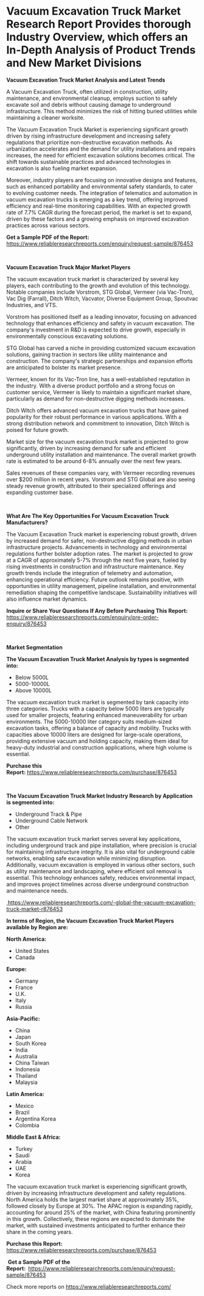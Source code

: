 <p><h1>Vacuum Excavation Truck Market Research Report Provides thorough Industry Overview, which offers an In-Depth Analysis of Product Trends and New Market Divisions</h1></p><p><strong>Vacuum Excavation Truck Market Analysis and Latest Trends</strong></p>
<p><p>A Vacuum Excavation Truck, often utilized in construction, utility maintenance, and environmental cleanup, employs suction to safely excavate soil and debris without causing damage to underground infrastructure. This method minimizes the risk of hitting buried utilities while maintaining a cleaner worksite.</p><p>The Vacuum Excavation Truck Market is experiencing significant growth driven by rising infrastructure development and increasing safety regulations that prioritize non-destructive excavation methods. As urbanization accelerates and the demand for utility installations and repairs increases, the need for efficient excavation solutions becomes critical. The shift towards sustainable practices and advanced technologies in excavation is also fueling market expansion.</p><p>Moreover, industry players are focusing on innovative designs and features, such as enhanced portability and environmental safety standards, to cater to evolving customer needs. The integration of telematics and automation in vacuum excavation trucks is emerging as a key trend, offering improved efficiency and real-time monitoring capabilities. With an expected growth rate of 7.7% CAGR during the forecast period, the market is set to expand, driven by these factors and a growing emphasis on improved excavation practices across various sectors.</p></p>
<p><strong>Get a Sample PDF of the Report:&nbsp;</strong> <a href="https://www.reliableresearchreports.com/enquiry/request-sample/876453?utm_campaign=2734&utm_medium=2&utm_source=Github&utm_content=ia&utm_term=30032025&utm_id=vacuum-excavation-truck">https://www.reliableresearchreports.com/enquiry/request-sample/876453</a></p>
<p>&nbsp;</p>
<p><strong>Vacuum Excavation Truck Major Market Players</strong></p>
<p><p>The vacuum excavation truck market is characterized by several key players, each contributing to the growth and evolution of this technology. Notable companies include Vorstrom, STG Global, Vermeer (via Vac-Tron), Vac Dig (Farrall), Ditch Witch, Vacvator, Diverse Equipment Group, Spoutvac Industries, and VTS.</p><p>Vorstrom has positioned itself as a leading innovator, focusing on advanced technology that enhances efficiency and safety in vacuum excavation. The company's investment in R&D is expected to drive growth, especially in environmentally conscious excavating solutions.</p><p>STG Global has carved a niche in providing customized vacuum excavation solutions, gaining traction in sectors like utility maintenance and construction. The company's strategic partnerships and expansion efforts are anticipated to bolster its market presence.</p><p>Vermeer, known for its Vac-Tron line, has a well-established reputation in the industry. With a diverse product portfolio and a strong focus on customer service, Vermeer is likely to maintain a significant market share, particularly as demand for non-destructive digging methods increases.</p><p>Ditch Witch offers advanced vacuum excavation trucks that have gained popularity for their robust performance in various applications. With a strong distribution network and commitment to innovation, Ditch Witch is poised for future growth.</p><p>Market size for the vacuum excavation truck market is projected to grow significantly, driven by increasing demand for safe and efficient underground utility installation and maintenance. The overall market growth rate is estimated to be around 6-8% annually over the next few years.</p><p>Sales revenues of these companies vary, with Vermeer recording revenues over $200 million in recent years. Vorstrom and STG Global are also seeing steady revenue growth, attributed to their specialized offerings and expanding customer base.</p></p>
<p>&nbsp;</p>
<p><strong>What Are The Key Opportunities For Vacuum Excavation Truck Manufacturers?</strong></p>
<p><p>The Vacuum Excavation Truck market is experiencing robust growth, driven by increased demand for safer, non-destructive digging methods in urban infrastructure projects. Advancements in technology and environmental regulations further bolster adoption rates. The market is projected to grow at a CAGR of approximately 5-7% through the next five years, fueled by rising investments in construction and infrastructure maintenance. Key growth trends include the integration of telemetry and automation, enhancing operational efficiency. Future outlook remains positive, with opportunities in utility management, pipeline installation, and environmental remediation shaping the competitive landscape. Sustainability initiatives will also influence market dynamics.</p></p>
<p><strong>Inquire or Share Your Questions If Any Before Purchasing This Report:</strong> <a href="https://www.reliableresearchreports.com/enquiry/pre-order-enquiry/876453?utm_campaign=2734&utm_medium=2&utm_source=Github&utm_content=ia&utm_term=30032025&utm_id=vacuum-excavation-truck">https://www.reliableresearchreports.com/enquiry/pre-order-enquiry/876453</a></p>
<p>&nbsp;</p>
<p><strong>Market Segmentation</strong></p>
<p><strong>The Vacuum Excavation Truck Market Analysis by types is segmented into:</strong></p>
<p><ul><li>Below 5000L</li><li>5000-10000L</li><li>Above 10000L</li></ul></p>
<p><p>The vacuum excavation truck market is segmented by tank capacity into three categories. Trucks with a capacity below 5000 liters are typically used for smaller projects, featuring enhanced maneuverability for urban environments. The 5000-10000 liter category suits medium-sized excavation tasks, offering a balance of capacity and mobility. Trucks with capacities above 10000 liters are designed for large-scale operations, providing extensive vacuum and holding capacity, making them ideal for heavy-duty industrial and construction applications, where high volume is essential.</p></p>
<p><strong>Purchase this Report:&nbsp;</strong><a href="https://www.reliableresearchreports.com/purchase/876453?utm_campaign=2734&utm_medium=2&utm_source=Github&utm_content=ia&utm_term=30032025&utm_id=vacuum-excavation-truck">https://www.reliableresearchreports.com/purchase/876453</a></p>
<p>&nbsp;</p>
<p><strong>The Vacuum Excavation Truck Market Industry Research by Application is segmented into:</strong></p>
<p><ul><li>Underground Track & Pipe</li><li>Underground Cable Network</li><li>Other</li></ul></p>
<p><p>The vacuum excavation truck market serves several key applications, including underground track and pipe installation, where precision is crucial for maintaining infrastructure integrity. It is also vital for underground cable networks, enabling safe excavation while minimizing disruption. Additionally, vacuum excavation is employed in various other sectors, such as utility maintenance and landscaping, where efficient soil removal is essential. This technology enhances safety, reduces environmental impact, and improves project timelines across diverse underground construction and maintenance needs.</p></p>
<p><a href="https://www.reliableresearchreports.com/-global-the-vacuum-excavation-truck-market-r876453?utm_campaign=2734&utm_medium=2&utm_source=Github&utm_content=ia&utm_term=30032025&utm_id=vacuum-excavation-truck">&nbsp;https://www.reliableresearchreports.com/-global-the-vacuum-excavation-truck-market-r876453</a></p>
<p><strong>In terms of Region, the Vacuum Excavation Truck Market Players available by Region are:</strong></p>
<p>
    <p> <strong> North America: </strong>
        <ul>
            <li>United States</li>
            <li>Canada</li>
        </ul>
        </p> 
    <p> <strong> Europe: </strong>
        <ul>
            <li>Germany</li>
            <li>France</li>
            <li>U.K.</li>
            <li>Italy</li>
            <li>Russia</li>
        </ul>
        </p> 
    <p> <strong> Asia-Pacific: </strong>
        <ul>
            <li>China</li>
            <li>Japan</li>
            <li>South Korea</li>
            <li>India</li>
            <li>Australia</li>
            <li>China Taiwan</li>
            <li>Indonesia</li>
            <li>Thailand</li>
            <li>Malaysia</li>
        </ul>
        </p> 
    <p> <strong> Latin America: </strong>
        <ul>
            <li>Mexico</li>
            <li>Brazil</li>
            <li>Argentina Korea</li>
            <li>Colombia</li>
        </ul>
        </p> 
    <p> <strong> Middle East & Africa: </strong>
        <ul>
            <li>Turkey</li>
            <li>Saudi</li>
            <li>Arabia</li>
            <li>UAE</li>
            <li>Korea</li>
        </ul>
    </p>
    </p>
<p><p>The vacuum excavation truck market is experiencing significant growth, driven by increasing infrastructure development and safety regulations. North America holds the largest market share at approximately 35%, followed closely by Europe at 30%. The APAC region is expanding rapidly, accounting for around 25% of the market, with China featuring prominently in this growth. Collectively, these regions are expected to dominate the market, with sustained investments anticipated to further enhance their share in the coming years.</p></p>
<p><strong>Purchase this Report: </strong><a href="https://www.reliableresearchreports.com/purchase/876453?utm_campaign=2734&utm_medium=2&utm_source=Github&utm_content=ia&utm_term=30032025&utm_id=vacuum-excavation-truck">https://www.reliableresearchreports.com/purchase/876453</a></p>
<p>&nbsp;<strong>Get a Sample PDF of the Report:&nbsp;&nbsp;</strong><a href="https://www.reliableresearchreports.com/enquiry/request-sample/876453?utm_campaign=2734&utm_medium=2&utm_source=Github&utm_content=ia&utm_term=30032025&utm_id=vacuum-excavation-truck">https://www.reliableresearchreports.com/enquiry/request-sample/876453</a></p>
<p><strong></strong></p>
<p>Check more reports on <a href="https://www.reliableresearchreports.com/?utm_campaign=2734&utm_medium=2&utm_source=Github&utm_content=ia&utm_term=30032025&utm_id=vacuum-excavation-truck">https://www.reliableresearchreports.com/</a></p>